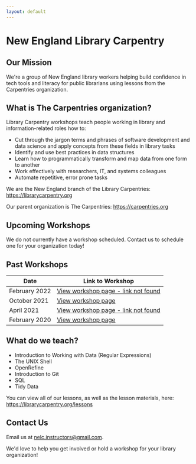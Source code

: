 ```yaml
---
layout: default
---
```

# New England Library Carpentry

## Our Mission
We're a group of New England library workers helping build confidence in tech tools and literacy for public librarians using lessons from the Carpentries organization.

## What is The Carpentries organization? 

Library Carpentry workshops teach people working in library and information-related roles how to:
* Cut through the jargon terms and phrases of software development and data science and apply concepts from these fields in library tasks
* Identify and use best practices in data structures
* Learn how to programmatically transform and map data from one form to another
* Work effectively with researchers, IT, and systems colleagues
* Automate repetitive, error prone tasks

We are the New England branch of the Library Carpentries: https://librarycarpentry.org

Our parent organization is The Carpentries: https://carpentries.org

## Upcoming Workshops
We do not currently have a workshop scheduled. Contact us to schedule one for your organization today! 

## Past Workshops
Date | Link to Workshop
-----|-----------------
February 2022 | <a href="">View workshop page - link not found</a>
October 2021 | <a href="https://morskyjezek.github.io/2021-10-05-lelibrary-online/">View workshop page</a>
April 2021 | <a href="">View workshop page - link not found</a>
February 2020 | <a href="https://leblibrary.github.io/2020-02-03-lebanon/">View workshop page</a>

## What do we teach?

* Introduction to Working with Data (Regular Expressions)
* The UNIX Shell
* OpenRefine
* Introduction to Git	
* SQL	
* Tidy Data

You can view all of our lessons, as well as the lesson materials, here: https://librarycarpentry.org/lessons

## Contact Us
Email us at <a href="mailto:nelc.instructors@gmail.com">nelc.instructors@gmail.com. 
  
We'd love to help you get involved or hold a workshop for your library organization!


